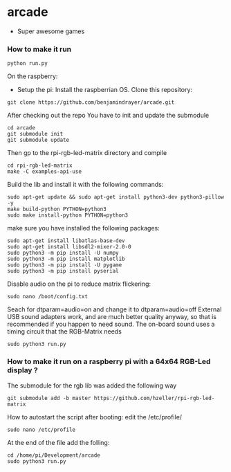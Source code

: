 # arcade
- Super awesome games

### How to make it run

```
python run.py
```

On the raspberry:
 - Setup the pi: 
Install the raspberrian OS.
Clone this repository:
```
git clone https://github.com/benjamindrayer/arcade.git
```
After checking out the repo You have to init and update the submodule
```
cd arcade
git submodule init
git submodule update
```
Then gp to the rpi-rgb-led-matrix directory and compile
```
cd rpi-rgb-led-matrix
make -C examples-api-use
```
Build the lib and install it with the following commands:
```
sudo apt-get update && sudo apt-get install python3-dev python3-pillow -y
make build-python PYTHON=python3
sudo make install-python PYTHON=python3
```
make sure you have installed the following packages:
```
sudo apt-get install libatlas-base-dev
sudo apt-get install libsdl2-mixer-2.0-0
sudo python3 -m pip install -U numpy
sudo python3 -m pip install matplotlib
sudo python3 -m pip install -U pygame
sudo python3 -m pip install pyserial
```
Disable audio on the pi to reduce matrix flickering:
```
sudo nano /boot/config.txt
```
Seach for dtparam=audio=on and change it to dtparam=audio=off
External USB sound adapters work, and are much better quality anyway, so that is recommended if you happen to need sound. The on-board sound uses a timing circuit that the RGB-Matrix needs 

```
sudo python3 run.py
```

### How to make it run on a raspberry pi with a 64x64 RGB-Led display ?

The submodule for the rgb lib was added the following way
```
git submodule add -b master https://github.com/hzeller/rpi-rgb-led-matrix
```
How to autostart the script after booting:
edit the /etc/profile/
```
sudo nano /etc/profile
```
At the end of the file add the folling:
```
cd /home/pi/Development/arcade
sudo python3 run.py
```

